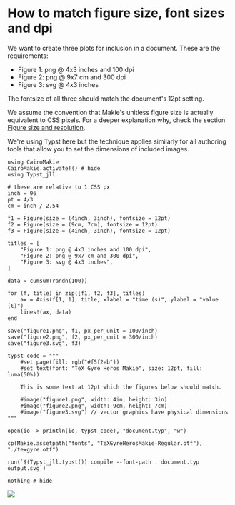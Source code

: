 # How to match figure size, font sizes and dpi

We want to create three plots for inclusion in a document. These are the requirements:

- Figure 1: png @ 4x3 inches and 100 dpi
- Figure 2: png @ 9x7 cm and 300 dpi
- Figure 3: svg @ 4x3 inches

The fontsize of all three should match the document's 12pt setting.

We assume the convention that Makie's unitless figure size is actually equivalent to CSS pixels.
For a deeper explanation why, check the section [Figure size and resolution](@ref).

We're using Typst here but the technique applies similarly for all authoring tools that allow you to set the dimensions of included images.

```@example
using CairoMakie
CairoMakie.activate!() # hide
using Typst_jll

# these are relative to 1 CSS px
inch = 96
pt = 4/3
cm = inch / 2.54

f1 = Figure(size = (4inch, 3inch), fontsize = 12pt)
f2 = Figure(size = (9cm, 7cm), fontsize = 12pt)
f3 = Figure(size = (4inch, 3inch), fontsize = 12pt)

titles = [
    "Figure 1: png @ 4x3 inches and 100 dpi",
    "Figure 2: png @ 9x7 cm and 300 dpi",
    "Figure 3: svg @ 4x3 inches",
]

data = cumsum(randn(100))

for (f, title) in zip([f1, f2, f3], titles)
    ax = Axis(f[1, 1]; title, xlabel = "time (s)", ylabel = "value (€)")
    lines!(ax, data)
end

save("figure1.png", f1, px_per_unit = 100/inch)
save("figure2.png", f2, px_per_unit = 300/inch)
save("figure3.svg", f3)

typst_code = """
    #set page(fill: rgb("#f5f2eb"))
    #set text(font: "TeX Gyre Heros Makie", size: 12pt, fill: luma(50%))

    This is some text at 12pt which the figures below should match.

    #image("figure1.png", width: 4in, height: 3in)
    #image("figure2.png", width: 9cm, height: 7cm)
    #image("figure3.svg") // vector graphics have physical dimensions
"""

open(io -> println(io, typst_code), "document.typ", "w")

cp(Makie.assetpath("fonts", "TeXGyreHerosMakie-Regular.otf"), "./texgyre.otf")

run(`$(Typst_jll.typst()) compile --font-path . document.typ output.svg`)

nothing # hide
```

![](output.svg)

